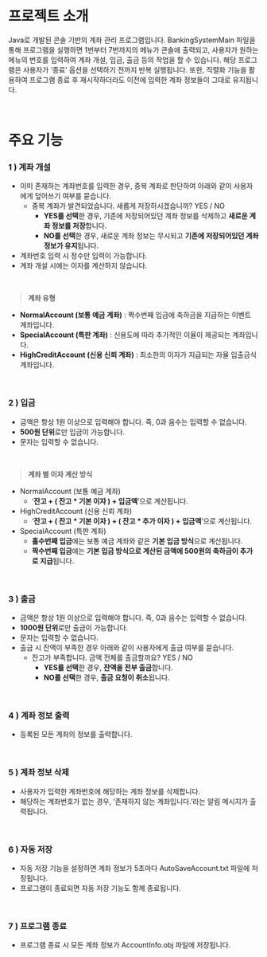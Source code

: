 # 프로젝트 소개
Java로 개발된 콘솔 기반의 계좌 관리 프로그램입니다. 
BankingSystemMain 파일을 통해 프로그램을 실행하면 1번부터 7번까지의 메뉴가 콘솔에 출력되고, 사용자가 원하는 메뉴의 번호를 입력하여 계좌 개설, 입금, 출금 등의 작업을 할 수 있습니다.
해당 프로그램은 사용자가 ‘종료’ 옵션을 선택하기 전까지 반복 실행됩니다.
또한, 직렬화 기능을 활용하여 프로그램 종료 후 재시작하더라도 이전에 입력한 계좌 정보들이 그대로 유지됩니다.

<br/>

# 주요 기능
### 1 ) 계좌 개설
- 이미 존재하는 계좌번호를 입력한 경우, 중복 계좌로 판단하여 아래와 같이 사용자에게 덮어쓰기 여부를 묻습니다.
    - 중복 계좌가 발견되었습니다.  새롭게 저장하시겠습니까? YES / NO
        - **YES를 선택**한 경우, 기존에 저장되어있던 계좌 정보를 삭제하고 **새로운 계좌 정보를 저장**합니다.
        - **NO를 선택**한 경우, 새로운 계좌 정보는 무시되고 **기존에 저장되어있던 계좌 정보가 유지**됩니다.
- 계좌번호 입력 시 정수만 입력이 가능합니다.
- 계좌 개설 시에는 이자를 계산하지 않습니다.

<br/>

> **계좌 유형**
> 
- **NormalAccount (보통 예금 계좌)** : 짝수번째 입금에 축하금을 지급하는 이벤트 계좌입니다.
- **SpecialAccount (특판 계좌)** : 신용도에 따라 추가적인 이율이 제공되는 계좌입니다.
- **HighCreditAccount (신용 신뢰 계좌)** : 최소한의 이자가 지급되는 자율 입출금식 계좌입니다.

<br/>

### 2 ) 입금
- 금액은 항상 1원 이상으로 입력해야 합니다. 즉, 0과 음수는 입력할 수 없습니다.
- **500원 단위**로만 입금이 가능합니다.
- 문자는 입력할 수 없습니다.

<br/>

> **계좌 별 이자 계산 방식**
> 
- NormalAccount (보통 예금 계좌)
    - ‘**잔고 + ( 잔고 * 기본 이자 ) + 입금액**’으로 계산됩니다.
- HighCreditAccount (신용 신뢰 계좌)
    - ‘**잔고 + ( 잔고 * 기본 이자 ) + ( 잔고 * 추가 이자 ) + 입금액**’으로 계산됩니다.
- SpecialAccount (특판 계좌)
    - **홀수번째 입금**에는 보통 예금 계좌와 같은 **기본 입금 방식**으로 계산됩니다.
    - **짝수번째 입금**에는 **기본 입금 방식으로 계산된 금액에 500원의 축하금이 추가로 지급**됩니다.

<br/>

### 3 ) 출금
- 금액은 항상 1원 이상으로 입력해야 합니다. 즉, 0과 음수는 입력할 수 없습니다.
- **1000원 단위**로만 출금이 가능합니다.
- 문자는 입력할 수 없습니다.
- 출금 시 잔액이 부족한 경우 아래와 같이 사용자에게 출금 여부를 묻습니다.
    - 잔고가 부족합니다. 금액 전체를 출금할까요? YES / NO
        - **YES를 선택**한 경우, **잔액을 전부 출금**합니다.
        - **NO를 선택**한 경우, **출금 요청이 취소**됩니다.

<br/>

### 4 ) 계좌 정보 출력
- 등록된 모든 계좌의 정보를 출력합니다.

<br/>

### 5 ) 계좌 정보 삭제
- 사용자가 입력한 계좌번호에 해당하는 계좌 정보를 삭제합니다.
- 해당하는 계좌번호가 없는 경우, ‘존재하지 않는 계좌입니다.’라는 알림 메시지가 출력됩니다.

<br/>

### 6 ) 자동 저장
- 자동 저장 기능을 설정하면 계좌 정보가 5초마다 AutoSaveAccount.txt 파일에 저장됩니다.
- 프로그램이 종료되면 자동 저장 기능도 함께 종료됩니다.

<br/>

### 7 ) 프로그램 종료
- 프로그램 종료 시 모든 계좌 정보가 AccountInfo.obj 파일에 저장됩니다.
